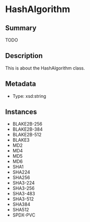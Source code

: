 # HashAlgorithm

## Summary

TODO

## Description

This is about the HashAlgorithm class.

## Metadata

- Type: xsd:string

## Instances

- BLAKE2B-256
- BLAKE2B-384
- BLAKE2B-512
- BLAKE3
- MD2
- MD4
- MD5
- MD6
- SHA1
- SHA224
- SHA256
- SHA3-224
- SHA3-256
- SHA3-483
- SHA3-512
- SHA384
- SHA512
- SPDX-PVC

